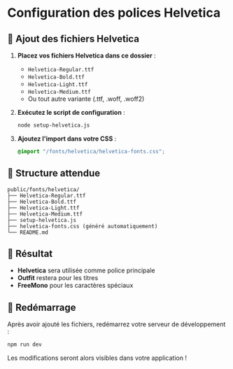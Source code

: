 # Configuration des polices Helvetica

## 🚀 Ajout des fichiers Helvetica

1. **Placez vos fichiers Helvetica dans ce dossier** :
   - `Helvetica-Regular.ttf`
   - `Helvetica-Bold.ttf`
   - `Helvetica-Light.ttf`
   - `Helvetica-Medium.ttf`
   - Ou tout autre variante (.ttf, .woff, .woff2)

2. **Exécutez le script de configuration** :
   ```bash
   node setup-helvetica.js
   ```

3. **Ajoutez l'import dans votre CSS** :
   ```css
   @import "/fonts/helvetica/helvetica-fonts.css";
   ```

## 📁 Structure attendue

```
public/fonts/helvetica/
├── Helvetica-Regular.ttf
├── Helvetica-Bold.ttf
├── Helvetica-Light.ttf
├── Helvetica-Medium.ttf
├── setup-helvetica.js
├── helvetica-fonts.css (généré automatiquement)
└── README.md
```

## 🎯 Résultat

- **Helvetica** sera utilisée comme police principale
- **Outfit** restera pour les titres
- **FreeMono** pour les caractères spéciaux

## 🔄 Redémarrage

Après avoir ajouté les fichiers, redémarrez votre serveur de développement :
```bash
npm run dev
```

Les modifications seront alors visibles dans votre application !
